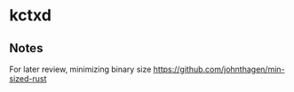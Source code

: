 # kctxd


## Notes

For later review, minimizing binary size https://github.com/johnthagen/min-sized-rust
